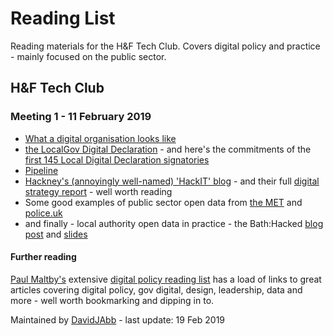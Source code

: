 # Reading List

Reading materials for the H&F Tech Club. Covers digital policy and practice - mainly focused on the public sector.

## H&F Tech Club

### Meeting 1 - 11 February 2019

* [What a digital organisation looks like](https://medium.com/doteveryone/what-a-digital-organisation-looks-like-82426a210ab8)
* [the LocalGov Digital Declaration](https://localdigital.gov.uk/declaration/​) - and here's the commitments of the [first 145 Local Digital Declaration signatories](https://mhclgdigital.blog.gov.uk/2019/02/08/weve-published-the-commitments-of-145-local-digital-declaration-signatories/)
* [Pipeline](https://pipeline.localgov.digital)
* [Hackney's (annoyingly well-named) 'HackIT' blog](https://blogs.hackney.gov.uk/hackit/) - and their full [digital strategy report](https://docs.google.com/document/d/1nvhLtTvm9l94MxQMwqabZIZP1x0z486T-qeIp44emFk) - well worth reading
* Some good examples of public sector open data from [the MET](https://www.met.police.uk/sd/stats-and-data/) and [police.uk](https://data.police.uk/)
* and finally - local authority open data in practice - the Bath:Hacked [blog post](https://www.bathhacked.org/breathe-hack-day/breathe-data-dive/) and [slides](https://www.slideshare.net/secret/nZhojxpreNl4JX)

#### Further reading
[Paul Maltby's](https://twitter.com/maltbyps) extensive [digital policy reading list](https://github.com/paulmaltby3/digitalpolicyreadinglist/blob/master/Digitalpolicyreadinglist.md) has a load of links to great articles covering digital policy, gov digital, design, leadership, data and more - well worth bookmarking and dipping in to.


Maintained by [DavidJAbb](https://github.com/DavidJAbb) - last update: 19 Feb 2019
